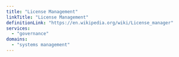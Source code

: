 ```yaml
---
title: "License Management"
linkTitle: "License Management"
definitionLink: "https://en.wikipedia.org/wiki/License_manager"
services:
  - "governance"
domains:
  - "systems management"
---
```

